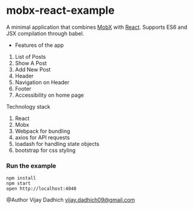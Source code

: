 mobx-react-example
=====================

A minimal application that combines [MobX](https://mobxjs.github.io/mobx) with [React](https://facebook.github.io/react).
Supports ES6 and JSX compilation through babel.

* Features of the app
1. List of Posts
2. Show A Post
3. Add New Post
4. Header
5. Navigation on Header
6. Footer
7. Accessibility on home page

Technology stack
1.	React
2.	Mobx
3.	Webpack for bundling
4.	axios for API requests
5.	loadash for handling state objects 
6. 	bootstrap for css styling


### Run the example

```
npm install
npm start
open http://localhost:4040
```

@Author
Vijay Dadhich <vijay.dadhich09@gmail.com>
